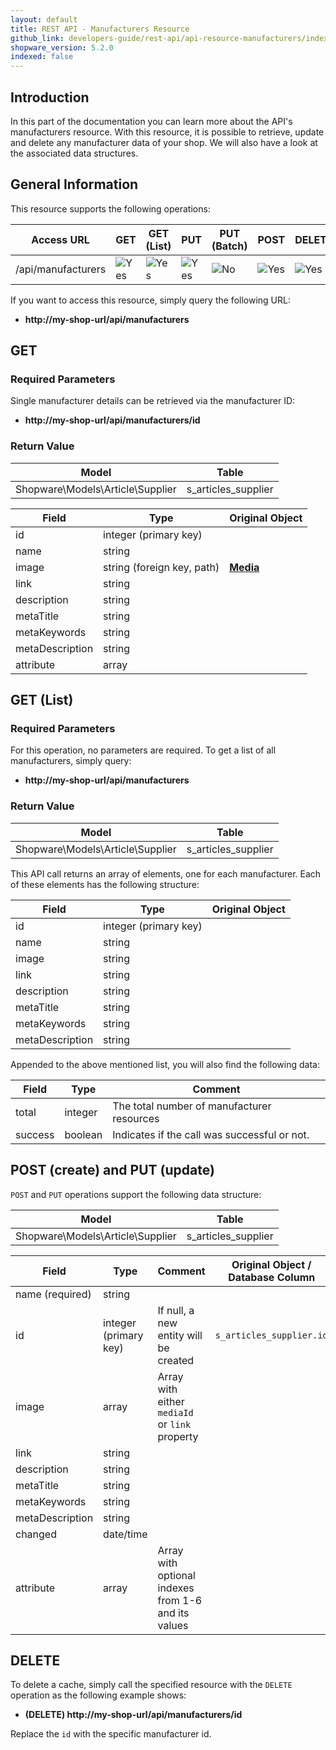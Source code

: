 ```yaml
---
layout: default
title: REST API - Manufacturers Resource
github_link: developers-guide/rest-api/api-resource-manufacturers/index.md
shopware_version: 5.2.0
indexed: false
---
```


## Introduction

In this part of the documentation you can learn more about the API's manufacturers resource. With this resource, it is possible to retrieve, update and delete any manufacturer data of your shop. We will also have a look at the associated data structures.


## General Information

This resource supports the following operations:

|  Access URL                 | GET                   | GET (List)            | PUT                    | PUT (Batch)         | POST                 | DELETE                | DELETE (Batch)      |
|-----------------------------|-----------------------|-----------------------|------------------------|---------------------|----------------------|-----------------------|---------------------|
| /api/manufacturers             | ![Yes](../img/yes.png) | ![Yes](../img/yes.png) |  ![Yes](../img/yes.png) | ![No](../img/no.png) | ![Yes](../img/yes.png) | ![Yes](../img/yes.png) | ![No](../img/no.png) |

If you want to access this resource, simply query the following URL:

* **http://my-shop-url/api/manufacturers**

## GET

### Required Parameters
Single manufacturer details can be retrieved via the manufacturer ID:

* **http://my-shop-url/api/manufacturers/id**

### Return Value
| Model					             | Table			|
|------------------------------------|------------------|
| Shopware\Models\Article\Supplier  | s_articles_supplier     |


| Field               | Type                  | Original Object                                                               |
|---------------------|-----------------------|-------------------------------------------------------------------------------|
| id				  | integer (primary key) | 							                                                  |
| name                | string                |       											                              |
| image	          | string (foreign key, path)				  | **[Media](../models/#media)**                          |
| link	          | string				  |                     							                              |
| description	          | string				  |                     							                              |
| metaTitle                | string                |       											                              |
| metaKeywords                | string                |       											                              |
| metaDescription                | string                |       											                              |
| attribute       | array               | 														                      |

## GET (List)

### Required Parameters

For this operation, no parameters are required.
To get a list of all manufacturers, simply query:

* **http://my-shop-url/api/manufacturers**

### Return Value

| Model					             | Table			|
|------------------------------------|------------------|
| Shopware\Models\Article\Supplier  | s_articles_supplier     |


This API call returns an array of elements, one for each manufacturer. Each of these elements has the following structure:


| Field               | Type                  | Original Object                                                               |
|---------------------|-----------------------|-------------------------------------------------------------------------------|
| id				  | integer (primary key) | 							                                                  |
| name                | string                |       											                              |
| image               | string                |       											                              |
| link                | string                |       											                              |
| description         | string                |       											                              |
| metaTitle                | string                |       											                              |
| metaKeywords                | string                |       											                              |
| metaDescription                | string                |       											                              |

Appended to the above mentioned list, you will also find the following data:

| Field               | Type                  | Comment			                                |
|---------------------|-----------------------|-------------------------------------------------|
| total				  | integer				  | The total number of manufacturer resources          |
| success		      | boolean				  | Indicates if the call was successful or not.	|


## POST (create) and PUT (update)
`POST` and `PUT` operations support the following data structure:

| Model					             | Table			|
|------------------------------------|------------------|
| Shopware\Models\Article\Supplier  | s_articles_supplier     |

| Field               | Type                  | Comment                                              | Original Object / Database Column                                             |
|---------------------|-----------------------|------------------------------------------------------|-------------------------------------------------------------------------------|
| name (required)     | string				  |                                                      |       						                                                 |
| id     	          | integer (primary key) | If null, a new entity will be created    	         | `s_articles_supplier.id`     							                                 |
| image          	  | array				  | Array with either `mediaId` or `link` property | 														                         |
| link    	  | string				  |                                                      | 														                         |
| description        	  | string				  |                                                      | 														                         |
| metaTitle                | string                |       											                              | |
| metaKeywords                | string                |       											                              | |
| metaDescription                | string                |       											                              | |
| changed       	  | date/time    		  |                                                      | 														                         |
| attribute     	  | array				  | Array with optional indexes from 1-6 and its values | 														                         |


## DELETE
To delete a cache, simply call the specified resource with the `DELETE` operation as the following example shows:

* **(DELETE) http://my-shop-url/api/manufacturers/id**

Replace the `id` with the specific manufacturer id.
